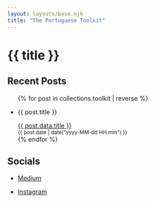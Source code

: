 ```yaml
---
layout: layouts/base.njk
title: "The Portuguese Toolkit"
---
```


<h1>{{ title }}</h1>

## Recent Posts

<ul>
{% for post in collections.toolkit | reverse %}
  <li>
    <p>{{ post.title }}</p>
    <a href="{{ post.url }}">{{ post.data.title }}</a><br />
    <small>{{ post.date | date("yyyy-MM-dd HH:mm") }}</small>
  </li>
{% endfor %}
</ul>

## Socials

- [Medium](https://medium.com/@portuguese-toolkit)

- [Instagram](https://www.instagram.com/portuguese_toolkit/)